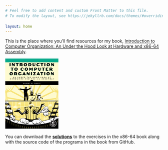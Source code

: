 ```yaml
---
# Feel free to add content and custom Front Matter to this file.
# To modify the layout, see https://jekyllrb.com/docs/themes/#overriding-theme-defaults

layout: home
---
```

This is the place where you'll find resources for my book, [Introduction to Computer Organization: An Under the Hood Look at Hardware and x86-64 Assembly](https://nostarch.com/introcomporg).

![Introduction to Computer Organization](./images/ComputerOrganization.png)

You can download the [**solutions**](./itco_x86-64/) to the exercises in the x86-64 book along with the source code of the programs in the book from GitHub.
